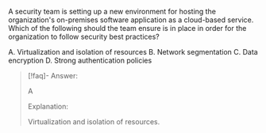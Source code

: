 
A security team is setting up a new environment for hosting the organization's on-premises software application as a cloud-based service. Which of the following should the team ensure is in place in order for the organization to follow security best practices? 

A. Virtualization and isolation of resources 
B. Network segmentation 
C. Data encryption 
D. Strong authentication policies

> [!faq]- Answer: 
> 
> A 
> 
> Explanation: 
> 
> Virtualization and isolation of resources.

